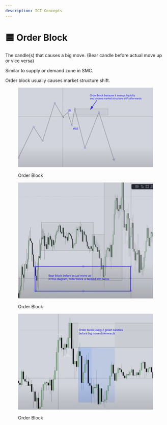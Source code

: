 ```yaml
---
description: ICT Concepts
---
```


# 🟦 Order Block

The candle(s) that causes a big move. (Bear candle before actual move up or vice versa)

Similar to supply or demand zone in SMC.

Order block usually causes market structure shift.

<figure><img src="../.gitbook/assets/image (17) (1).png" alt=""><figcaption><p>Order Block</p></figcaption></figure>

<figure><img src="../.gitbook/assets/image (16) (1) (1).png" alt=""><figcaption><p>Order Block</p></figcaption></figure>

<figure><img src="../.gitbook/assets/image (12).png" alt=""><figcaption><p>Order Block</p></figcaption></figure>
